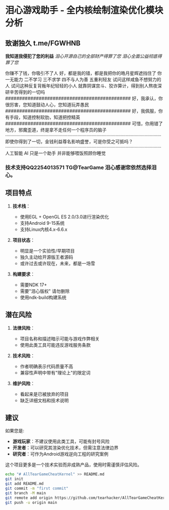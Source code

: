 # 泪心游戏助手 - 全内核绘制渲染优化模块分析

## 致谢独久 t.me/FGWHNB


**我知道我侵犯了您的利益**
*泪心开源自己的全部财产得罪了您*
*泪心全面公益彻底得罪了您*

你赚不了钱，你吸引不了人
好，都是我的错，都是我把你的皓月星辉遮挡住了
你一无能力 二不学习 三不求学 四不与人为善 五重利轻友
试问这样咸鱼不想努力的人 试问这种反复背叛年纪轻轻的小人
就靠阴谋宫斗、狡诈算计，得到别人熬夜深研辛苦得到的一切吗
#############################################
好，我承认，你很厉害，您知道鼓动人心，您知道玩弄愚民
#############################################
好，我佩服，你有手段，知道控制软肋，知道把控精英
#############################################
可惜，你用错了地方，邪魔歪道，终是拿不走任何一个程序员的脑子
···························································································································
即使你得到了一切，金钱利益尊名影响盛誉，可是你受之可抵吗？
···························································································································
人工智能 AI 只是一个助手 并非能够喂饭照顾你睡觉

### 技术支持QQ2254013571  TG@TearGame  泪心感谢您依然选择泪心。
## 项目特点

1. **技术栈**：
   - 使用EGL + OpenGL ES 2.0/3.0进行渲染优化
   - 支持Android 9-15系统
   - 支持Linux内核4.x-6.6.x

2. **项目状态**：
   - 明显是一个实验性/早期项目
   - 独久主动给开源版王者源码
   - 或许过去或许现在，未来，都是一场雪

3. **构建要求**：
   - 需要NDK 17+
   - 需要"泪心版权" 请勿删除
   - 使用ndk-build构建系统


## 潜在风险

1. **法律风险**：
   - 项目名称和描述暗示可能与游戏作弊相关
   - 使用此类工具可能违反游戏服务条款

2. **技术风险**：
   - 作者明确表示代码质量不高
   - 兼容性声明中带有"理论上"的限定词

3. **维护风险**：
   - 看起来是已被放弃的项目
   - 缺乏详细文档和技术说明

## 建议

如果您是:
- **游戏玩家**：不建议使用此类工具，可能有封号风险
- **开发者**：可以研究其渲染优化技术，但需注意法律边界
- **研究者**：可作为Android游戏逆向工程的研究案例

这个项目更多是一个技术实验而非成熟产品，使用时需谨慎评估风险。

```bash
echo "# AllTearGameCheatKernel" >> README.md
git init
git add README.md
git commit -m "first commit"
git branch -M main
git remote add origin https://github.com/tearhacker/AllTearGameCheatKernel.git
git push -u origin main
